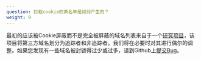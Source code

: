```yaml
---
question: 拦截cookie的黄名单是如何产生的？
weight: 9
---
```


最初的应该被Cookie屏蔽而不是完全被屏蔽的域名列表来自于一个[研究项目](https://jonathanmayer.org/papers_data/bau13.pdf)，该项目将第三方域名划分为追踪者和非追踪者。我们将在必要时对其进行偶尔的调整。如果您发现有一些域名被封锁得过少或过多，请到Github上[提交Bug](https://github.com/EFForg/privacybadger/issues)。
